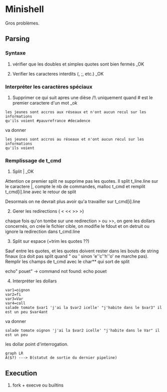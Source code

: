 # Minishell

  

Gros problèmes.

  

## Parsing

### Syntaxe

1. vérifier que les doubles et simples quotes sont bien fermés _OK

2. Verifier les caracteres interdits (\, ;, etc.) _OK

### Interpréter les caractères spéciaux


1. Supprimer ce qui suit apres une dièse /!\ uniquement quand # est le premier caractere d'un mot _ok

```
les jeunes sont accros aux réseaux et n'ont aucun recul sur les informations
qu'ils voient #pauvrefrance #decadence
```

va donner
```
les jeunes sont accros au réseaux et n'ont aucun recul sur les informations
qu'ils voient
```

### Remplissage de t_cmd
1. Split | _OK

Attention ce premier split ne supprime pas les quotes. Il split t_line.line sur le caractere |, compte le nb de commandes, malloc t_cmd et remplit t_cmd[i].line avec le retour de split

Desormais on ne devrait plus avoir qu'a travailler sur t_cmd[i].line

2. Gerer les redirections ( < << >> >)

chaque fois qu'on tombe sur une redirection > ou >>, on gere les dollars concernés, on crée le fichier cible, on modifie le fdout et on detruit ou ignore la redirection dans t_cmd.line

3. Split sur espace (+trim les quotes ??)

Sauf entre les quotes, et les quotes doivent rester dans les bouts de string finaux (ca doit pas split quand " ou ' sinon 'e''c''h''o' ne marche pas). Remplir les champs de t_cmd avec le char** qui sort de split

echo" pouet" -> command not found: echo pouet

4. Interpréter les dollars

```
var1=oignon
var2=fi
var3=Var
var4=coll
salade tomate $var1 'j'ai la $var2 icelle' "j'habite dans le $var3" il est un peu $var4ant
```

va donner
```
salade tomate oignon 'j'ai la $var2 icelle' "j'habite dans le Var" il est un peu
```

  
les dollar point d'interrogation.

```mermaid
graph LR
A($?) ---> B(statut de sortie du dernier pipeline)
```
  
## Execution

1. fork + execve ou builtins